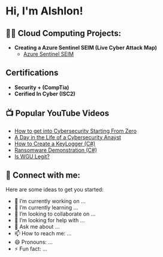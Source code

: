 <h1>Hi, I'm Alshlon! <br/>

<h2>👨‍💻 Cloud Computing Projects:</h2>

- <b>Creating a Azure Sentinel SEIM (Live Cyber Attack Map)</b>
  - [Azure Sentinel SEIM](https://github.com/alshlon)

<h2>Certifications</h2>

- <b>Security + (CompTia)</b>
- <b>Cerified In Cyber (ISC2)</b>

<h2>📺 Popular YouTube Videos</h2>

- [How to get into Cybersecurity Starting From Zero](https://www.youtube.com/watch?v=a83ASGn_V_s)
- [A Day in the Life of a Cybersecurity Anayst](https://www.youtube.com/watch?v=uHy3oM7NnoU)
- [How to Create a KeyLogger (C#)](https://www.youtube.com/watch?v=N-L9hklSlNk)
- [Ransomware Demonstration (C#)](https://www.youtube.com/watch?v=OfvdQeh79s0)
- [Is WGU Legit?](https://www.youtube.com/watch?v=E2MwRWxDBkA)

<h2> 🤳 Connect with me:</h2>


[twitter]: https://twitter.com/alshlon 
[linkedin]: https://[linkedin.com/in/alshlonb 


Here are some ideas to get you started:

- 🔭 I’m currently working on ...
- 🌱 I’m currently learning ...
- 👯 I’m looking to collaborate on ...
- 🤔 I’m looking for help with ...
- 💬 Ask me about ...
- 📫 How to reach me: ...
- 😄 Pronouns: ...
- ⚡ Fun fact: ...
